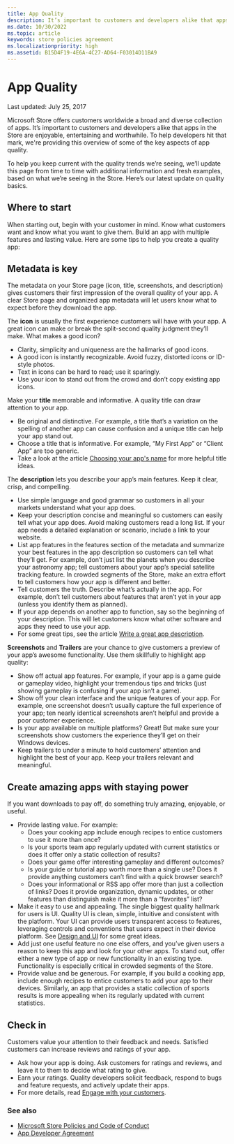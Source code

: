 ```yaml
---
title: App Quality
description: It’s important to customers and developers alike that apps in the Store are enjoyable, entertaining and worthwhile. To help developers hit that mark, we're providing this overview of some of the key aspects of app quality.
ms.date: 10/30/2022
ms.topic: article
keywords: store policies agreement
ms.localizationpriority: high
ms.assetid: B15D4F19-4E6A-4C27-AD64-F03014D11BA9
---
```


# App Quality

Last updated: July 25, 2017

Microsoft Store offers customers worldwide a broad and diverse collection of apps. It’s important to customers and developers alike that apps in the Store are enjoyable, entertaining and worthwhile. To help developers hit that mark, we're providing this overview of some of the key aspects of app quality.

To help you keep current with the quality trends we’re seeing, we’ll update this page from time to time with additional information and fresh examples, based on what we’re seeing in the Store. Here’s our latest update on quality basics.


## Where to start

When starting out, begin with your customer in mind. Know what customers want and know what you want to give them. Build an app with multiple features and lasting value. Here are some tips to help you create a quality app:


## Metadata is key

The metadata on your Store page (icon, title, screenshots, and description) gives customers their first impression of the overall quality of your app. A clear Store page and organized app metadata will let users know what to expect before they download the app.

The **icon** is usually the first experience customers will have with your app. A great icon can make or break the split-second quality judgment they’ll make. What makes a good icon?

- Clarity, simplicity and uniqueness are the hallmarks of good icons.
- A good icon is instantly recognizable. Avoid fuzzy, distorted icons or ID-style photos.
- Text in icons can be hard to read; use it sparingly.
- Use your icon to stand out from the crowd and don’t copy existing app icons.

Make your **title** memorable and informative. A quality title can draw attention to your app.

- Be original and distinctive. For example, a title that’s a variation on the spelling of another app can cause confusion and a unique title can help your app stand out.
- Choose a title that is informative. For example, “My First App” or “Client App” are too generic.
- Take a look at the article [Choosing your app's name](publish-your-app/msix/reserve-your-apps-name.md) for more helpful title ideas.

The **description** lets you describe your app’s main features. Keep it clear, crisp, and compelling.

- Use simple language and good grammar so customers in all your markets understand what your app does.
- Keep your description concise and meaningful so customers can easily tell what your app does. Avoid making customers read a long list. If your app needs a detailed explanation or scenario, include a link to your website.
- List app features in the features section of the metadata and summarize your best features in the app description so customers can tell what they’ll get. For example, don’t just list the planets when you describe your astronomy app; tell customers about your app’s special satellite tracking feature. In crowded segments of the Store, make an extra effort to tell customers how your app is different and better.
- Tell customers the truth. Describe what’s actually in the app. For example, don’t tell customers about features that aren’t yet in your app (unless you identify them as planned).
- If your app depends on another app to function, say so the beginning of your description. This will let customers know what other software and apps they need to use your app.
- For some great tips, see the article [Write a great app description](publish-your-app/msix/write-great-app-description.md).

**Screenshots** and **Trailers** are your chance to give customers a preview of your app’s awesome functionality. Use them skillfully to highlight app quality:

- Show off actual app features. For example, if your app is a game guide or gameplay video, highlight your tremendous tips and tricks (just showing gameplay is confusing if your app isn’t a game).
- Show off your clean interface and the unique features of your app. For example, one screenshot doesn’t usually capture the full experience of your app; ten nearly identical screenshots aren’t helpful and provide a poor customer experience.
- Is your app available on multiple platforms? Great! But make sure your screenshots show customers the experience they’ll get on their Windows devices.
- Keep trailers to under a minute to hold customers’ attention and highlight the best of your app. Keep your trailers relevant and meaningful.


## Create amazing apps with staying power

If you want downloads to pay off, do something truly amazing, enjoyable, or useful.

- Provide lasting value. For example:
    - Does your cooking app include enough recipes to entice customers to use it more than once?
    - Is your sports team app regularly updated with current statistics or does it offer only a static collection of results?
    - Does your game offer interesting gameplay and different outcomes?
    - Is your guide or tutorial app worth more than a single use? Does it provide anything customers can’t find with a quick browser search?
    - Does your informational or RSS app offer more than just a collection of links? Does it provide organization, dynamic updates, or other features than distinguish make it more than a “favorites” list?
- Make it easy to use and appealing. The single biggest quality hallmark for users is UI. Quality UI is clean, simple, intuitive and consistent with the platform. Your UI can provide users transparent access to features, leveraging controls and conventions that users expect in their device platform. See [Design and UI](https://developer.microsoft.com/windows/apps/design) for some great ideas.
- Add just one useful feature no one else offers, and you’ve given users a reason to keep this app and look for your other apps. To stand out, offer either a new type of app or new functionality in an existing type. Functionality is especially critical in crowded segments of the Store.
- Provide value and be generous. For example, if you build a cooking app, include enough recipes to entice customers to add your app to their devices. Similarly, an app that provides a static collection of sports results is more appealing when its regularly updated with current statistics.


## Check in

Customers value your attention to their feedback and needs. Satisfied customers can increase reviews and ratings of your app.

- Ask how your app is doing. Ask customers for ratings and reviews, and leave it to them to decide what rating to give.
- Earn your ratings. Quality developers solicit feedback, respond to bugs and feature requests, and actively update their apps.
- For more details, read [Engage with your customers](https://developer.microsoft.com/store/engage).


### See also

- [Microsoft Store Policies and Code of Conduct](store-policies-and-code-of-conduct.md)
- [App Developer Agreement](/legal/windows/agreements/app-developer-agreement)
